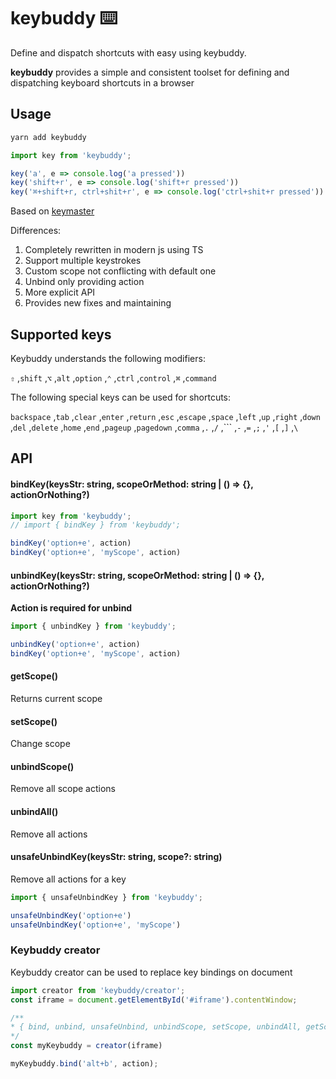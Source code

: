 # keybuddy ⌨️

Define and dispatch shortcuts with easy using keybuddy.

**keybuddy** provides a simple and consistent toolset for defining and dispatching keyboard shortcuts in a browser

 ## Usage
 
 ```bash
yarn add keybuddy
```

```javascript
import key from 'keybuddy';

key('a', e => console.log('a pressed'))
key('shift+r', e => console.log('shift+r pressed'))
key('⌘+shift+r, ctrl+shit+r', e => console.log('ctrl+shit+r pressed'))

```

Based on [keymaster](https://github.com/madrobby/keymaster)

Differences:

1. Completely rewritten in modern js using TS
1. Support multiple keystrokes
1. Custom scope not conflicting with default one
1. Unbind only providing action
1. More explicit API
1. Provides new fixes and maintaining


## Supported keys

Keybuddy understands the following modifiers:

`⇧` ,`shift` ,`⌥` ,`alt` ,`option` ,`⌃` ,`ctrl` ,`control` ,`⌘` ,`command` 

The following special keys can be used for shortcuts:

`backspace` ,`tab` ,`clear` ,`enter` ,`return` ,`esc` ,`escape` ,`space` ,`left` ,`up` ,`right` ,`down` ,`del` ,`delete` ,`home` ,`end` ,`pageup` ,`pagedown` ,`comma` ,`.` ,`/` ,``` ,`-` ,`=` ,`;` ,`'` ,`[` ,`]` ,`\`

## API

#### bindKey(keysStr: string, scopeOrMethod: string | () => {}, actionOrNothing?)

```javascript
import key from 'keybuddy';
// import { bindKey } from 'keybuddy';

bindKey('option+e', action)
bindKey('option+e', 'myScope', action)
```

#### unbindKey(keysStr: string, scopeOrMethod: string | () => {}, actionOrNothing?)

**Action is required for unbind**

```javascript
import { unbindKey } from 'keybuddy';

unbindKey('option+e', action)
bindKey('option+e', 'myScope', action)
```

#### getScope()

Returns current scope

#### setScope()

Change scope

#### unbindScope()

Remove all scope actions

#### unbindAll()

Remove all actions

#### unsafeUnbindKey(keysStr: string, scope?: string)

Remove all actions for a key

```javascript
import { unsafeUnbindKey } from 'keybuddy';

unsafeUnbindKey('option+e')
unsafeUnbindKey('option+e', 'myScope')
```


### Keybuddy creator

Keybuddy creator can be used to replace key bindings on document

```javascript
import creator from 'keybuddy/creator';
const iframe = document.getElementById('#iframe').contentWindow;

/**
* { bind, unbind, unsafeUnbind, unbindScope, setScope, unbindAll, getScope:}
*/
const myKeybuddy = creator(iframe) 

myKeybuddy.bind('alt+b', action);
```
